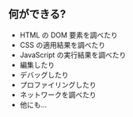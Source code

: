 ## 何ができる?
 * HTML の DOM 要素を調べたり
 * CSS の適用結果を調べたり
 * JavaScript の実行結果を調べたり
 * 編集したり
 * デバッグしたり
 * プロファイリングしたり
 * ネットワークを調べたり
 * 他にも...
